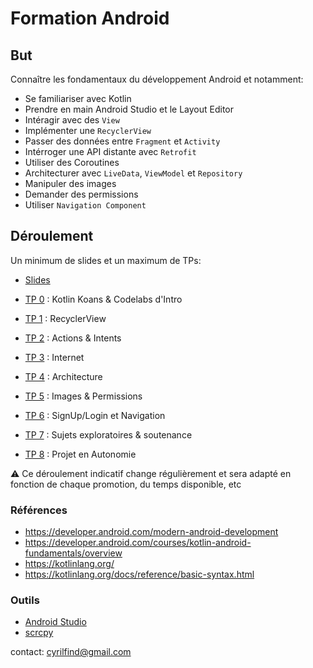 # Formation Android

## But

Connaître les fondamentaux du développement Android et notamment:

- Se familiariser avec Kotlin
- Prendre en main Android Studio et le Layout Editor
- Intéragir avec des `View`
- Implémenter une `RecyclerView`
- Passer des données entre `Fragment` et `Activity`
- Intérroger une API distante avec `Retrofit`
- Utiliser des Coroutines
- Architecturer avec `LiveData`, `ViewModel` et `Repository`
- Manipuler des images
- Demander des permissions
- Utiliser `Navigation Component`

## Déroulement

Un minimum de slides et un maximum de TPs:

- [Slides](slides/)

- [TP 0](tp/TP0.md) : Kotlin Koans & Codelabs d'Intro
- [TP 1](tp/TP1.md) : RecyclerView
- [TP 2](tp/TP2.md) : Actions & Intents
- [TP 3](tp/TP3.md) : Internet
- [TP 4](tp/TP4.md) : Architecture
- [TP 5](tp/TP5.md) : Images & Permissions
- [TP 6](tp/TP6.md) : SignUp/Login et Navigation
- [TP 7](tp/TP7.md) : Sujets exploratoires & soutenance
- [TP 8](tp/TP8.md) : Projet en Autonomie

⚠️ Ce déroulement indicatif change régulièrement et sera adapté en fonction de chaque promotion, du temps disponible, etc

### Références

- <https://developer.android.com/modern-android-development>
- <https://developer.android.com/courses/kotlin-android-fundamentals/overview>
- <https://kotlinlang.org/>
- <https://kotlinlang.org/docs/reference/basic-syntax.html>

### Outils

- [Android Studio](https://developer.android.com/studio)
- [scrcpy](https://github.com/Genymobile/scrcpy)

contact: cyrilfind@gmail.com
